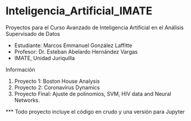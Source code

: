 # Inteligencia_Artificial_IMATE

Proyectos para el Curso Avanzado de Inteligencia Artificial en el Análisis Supervisado de Datos
- Estudiante: Marcos Emmanuel González Laffitte
- Profesor: Dr. Esteban Abelardo Hernández Vargas
- IMATE, Unidad Juriquilla

Información
1. Proyecto 1: Boston House Analysis
2. Proyecto 2: Coronavirus Dynamics
3. Proyecto Final: Ajuste de polinomios, SVM, HIV data and Neural Networks.

*** Todo proyecto incluye el código en crudo y una versión para Jupyter

